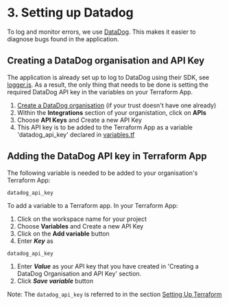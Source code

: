 # 3. Setting up Datadog

To log and monitor errors, we use [DataDog](https://www.datadoghq.com/). This makes it easier to diagnose bugs found in the application.

## Creating a DataDog organisation and API Key

The application is already set up to log to DataDog using their SDK, see [logger.js](../../logger.js).
As a result, the only thing that needs to be done is setting the required DataDog API key in
the variables on your Terraform App.

1. [Create a DataDog organisation](https://app.datadoghq.com/signup) (if your trust
   doesn't have one already)
1. Within the **Integrations** section of your organistation, click on **APIs**
1. Choose **API Keys** and Create a new API Key
1. This API key is to be added to the Terraform App as a variable 'datadog_api_key' declared in [variables.tf](../../terraform/variables.tf)

## Adding the DataDog API key in Terraform App

The following variable is needed to be added to your organisation's Terraform App:

```
datadog_api_key
```

To add a variable to a Terraform app. In your Terraform App:
1. Click on the workspace name for your project
1. Choose **Variables** and Create a new API Key
1. Click on the **Add variable** button
1. Enter ***Key*** as 

```
datadog_api_key
``` 
1. Enter ***Value*** as your API key that you have created in 'Creating a DataDog Organisation and API Key' section.
1. Click ***Save variable*** button

Note: The `datadog_api_key` is referred to in the section [Setting Up Terraform ](./07-setting-up-terraform.md)